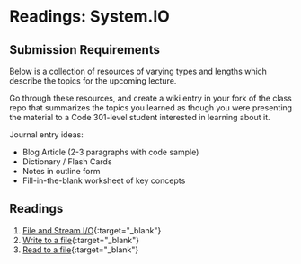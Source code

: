 # Readings: System.IO

## Submission Requirements

Below is a collection of resources of varying types and lengths which describe the topics for the upcoming lecture.  

Go through these resources, and create a wiki entry in your fork of the class repo that summarizes the topics you learned as though you were presenting the material to a Code 301-level student interested in learning about it.

Journal entry ideas:
* Blog Article (2-3 paragraphs with code sample)
* Dictionary / Flash Cards
* Notes in outline form
* Fill-in-the-blank worksheet of key concepts


## Readings

1. [File and Stream I/O](https://docs.microsoft.com/en-us/dotnet/standard/io/index){:target="_blank"} 
1. [Write to a file](https://docs.microsoft.com/en-us/dotnet/standard/io/how-to-write-text-to-a-file){:target="_blank"} 
1. [Read to a file](https://docs.microsoft.com/en-us/dotnet/standard/io/how-to-read-and-write-to-a-newly-created-data-file){:target="_blank"} 
